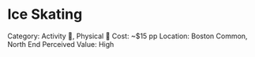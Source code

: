 # Ice Skating

Category: Activity 🎯, Physical 🏃
Cost: ~$15 pp
Location: Boston Common, North End
Perceived Value: High